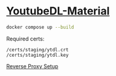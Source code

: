 # [YoutubeDL-Material](https://github.com/Tzahi12345/YoutubeDL-Material)

```sh
docker compose up --build
```

Required certs:
```
/certs/staging/ytdl.crt
/certs/staging/ytdl.key
```

[Reverse Proxy Setup](https://github.com/Tzahi12345/YoutubeDL-Material/wiki/Reverse-Proxy-Setup)